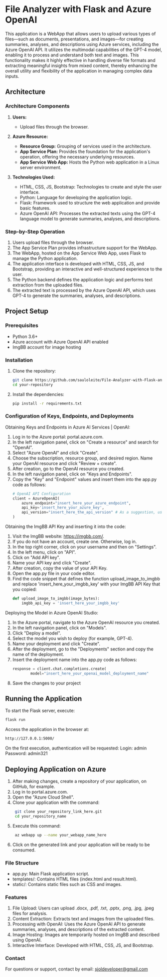 # File Analyzer with Flask and Azure OpenAI

This application is a WebApp that allows users to upload various types of files—such as documents, presentations, and images—for creating summaries, analyses, and descriptions using Azure services, including the Azure OpenAI API. It utilizes the multimodal capabilities of the GPT-4 model, enabling it to process and understand both text and images. This functionality makes it highly effective in handling diverse file formats and extracting meaningful insights from mixed content, thereby enhancing the overall utility and flexibility of the application in managing complex data inputs.


## Architecture

### Architecture Components

1. **Users:**
   - Upload files through the browser.

2. **Azure Resource:**
   - **Resource Group:** Grouping of services used in the architecture.
   - **App Service Plan:** Provides the foundation for the application's operation, offering the necessary underlying resources.
   - **App Service Web App:** Hosts the Python web application in a Linux server environment.

3. **Technologies Used:**
   - HTML, CSS, JS, Bootstrap: Technologies to create and style the user interface.
   - Python: Language for developing the application logic.
   - Flask: Framework used to structure the web application and provide basic features.
   - Azure OpenAI API: Processes the extracted texts using the GPT-4 language model to generate summaries, analyses, and descriptions.

### Step-by-Step Operation

1. Users upload files through the browser.
2. The App Service Plan provides infrastructure support for the WebApp.
3. The WebApp, hosted on the App Service Web App, uses Flask to manage the Python application.
4. The application interface is developed with HTML, CSS, JS, and Bootstrap, providing an interactive and well-structured experience to the user.
5. The Python backend defines the application logic and performs text extraction from the uploaded files.
6. The extracted text is processed by the Azure OpenAI API, which uses GPT-4 to generate the summaries, analyses, and descriptions.

## Project Setup

### Prerequisites

- Python 3.6+
- Azure account with Azure OpenAI API enabled
- ImgBB account for image hosting

### Installation

1. Clone the repository:
   ```bash
   git clone https://github.com/sauloleite/File-Analyzer-with-Flask-and-Azure-OpenAI.git
   cd your-repository

2. Install the dependencies:
   ```bash
   pip install -r requirements.txt

### Configuration of Keys, Endpoints, and Deployments
Obtaining Keys and Endpoints in Azure AI Services | OpenAI:
1. Log in to the Azure portal: portal.azure.com.
2. In the left navigation panel, click on "Create a resource" and search for "OpenAI".
3. Select "Azure OpenAI" and click "Create".
4. Choose the subscription, resource group, and desired region. Name your OpenAI resource and click "Review + create".
5. After creation, go to the OpenAI resource you created.
6. In the left navigation panel, click on "Keys and Endpoints".
7. Copy the "Key" and "Endpoint" values and insert them into the app.py code as follows:
   ```python
   # OpenAI API Configuration
   client = AzureOpenAI(
       azure_endpoint="insert_here_your_azure_endpoint",
       api_key='insert_here_your_azure_key',
       api_version="insert_here_the_api_version" # As a suggestion, use: "2024-02-01"
   )
   ```
Obtaining the ImgBB API Key and inserting it into the code:
1. Visit the ImgBB website: https://imgbb.com/.
2. If you do not have an account, create one. Otherwise, log in.
3. In the top right corner, click on your username and then on "Settings".
4. In the left menu, click on "API".
5. Click on "Add API key".
6. Name your API key and click "Create".
7. After creation, copy the value of your API Key.
8. Open the app.py file in your code editor.
9. Find the code snippet that defines the function upload_image_to_imgbb and replace 'insert_here_your_imgbb_key' with your ImgBB API Key that you copied:
   ```python
   def upload_image_to_imgbb(image_bytes):
       imgbb_api_key = 'insert_here_your_imgbb_key'
   ```

Deploying the Model in Azure OpenAI Studio:
1. In the Azure portal, navigate to the Azure OpenAI resource you created.
2. In the left navigation panel, click on "Models".
3. Click "Deploy a model".
4. Select the model you wish to deploy (for example, GPT-4).
5. Name your deployment and click "Create".
6. After the deployment, go to the "Deployments" section and copy the name of the deployment.
7. Insert the deployment name into the app.py code as follows:
   ```python
   response = client.chat.completions.create(
           model="insert_here_your_openai_model_deployment_name"
   ```
8. Save the changes to your project
   
## Running the Application

To start the Flask server, execute:

```bash
flask run
```

Access the application in the browser at:
```bash
http://127.0.0.1:5000/
```

On the first execution, authentication will be requested:
Login: admin
Password: admin321

## Deploying Application on Azure
1. After making changes, create a repository of your application, on GitHub, for example.
2. Log in to portal.azure.com.
3. Open the "Azure Cloud Shell".
4. Clone your application with the command:
     ```bash
      git clone your_repository_link_here.git
      cd your_repository_name
     ```
5. Execute this command:
     ```bash
      az webapp up --name your_webapp_name_here
     ```
6. Click on the generated link and your application will be ready to be consumed.

   
### File Structure
- app.py: Main Flask application script.
- templates/: Contains HTML files (index.html and result.html).
- static/: Contains static files such as CSS and images.

### Features

1. File Upload: Users can upload .docx, .pdf, .txt, .pptx, .png, .jpg, .jpeg files for analysis.
2. Content Extraction: Extracts text and images from the uploaded files.
3. Processing with OpenAI: Uses the Azure OpenAI API to generate summaries, analyses, and descriptions of the extracted content.
4. Image Hosting: Images are temporarily hosted on ImgBB and described using OpenAI.
5. Interactive Interface: Developed with HTML, CSS, JS, and Bootstrap.

### Contact
For questions or support, contact by email: sjoldeveloper@gmail.com


